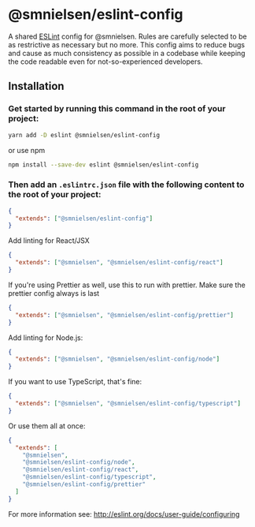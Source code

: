 # @smnielsen/eslint-config

A shared [ESLint](https://eslint.org) config for @smnielsen. Rules are carefully selected to be as restrictive as necessary but no more. This config aims to reduce bugs and cause as much consistency as possible in a codebase while keeping the code readable even for not-so-experienced developers.

## Installation

### Get started by running this command in the root of your project:

```sh
yarn add -D eslint @smnielsen/eslint-config
```

or use npm

```sh
npm install --save-dev eslint @smnielsen/eslint-config
```

### Then add an `.eslintrc.json` file with the following content to the root of your project:

```json
{
  "extends": ["@smnielsen/eslint-config"]
}
```

Add linting for React/JSX

```json
{
  "extends": ["@smnielsen", "@smnielsen/eslint-config/react"]
}
```

If you're using Prettier as well, use this to run with prettier.
Make sure the prettier config always is last

```json
{
  "extends": ["@smnielsen", "@smnielsen/eslint-config/prettier"]
}
```

Add linting for Node.js:

```json
{
  "extends": ["@smnielsen", "@smnielsen/eslint-config/node"]
}
```

If you want to use TypeScript, that's fine:

```json
{
  "extends": ["@smnielsen", "@smnielsen/eslint-config/typescript"]
}
```

Or use them all at once:

```json
{
  "extends": [
    "@smnielsen",
    "@smnielsen/eslint-config/node",
    "@smnielsen/eslint-config/react",
    "@smnielsen/eslint-config/typescript",
    "@smnielsen/eslint-config/prettier"
  ]
}
```

For more information see: http://eslint.org/docs/user-guide/configuring
